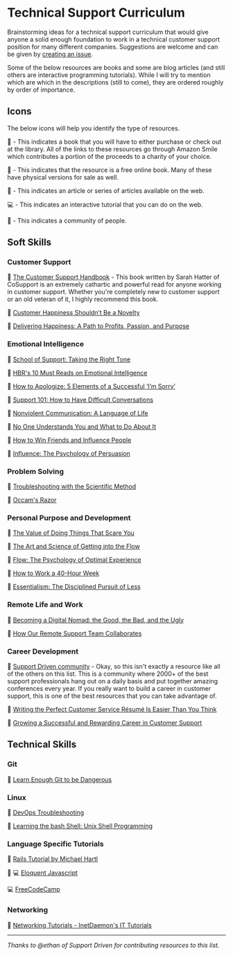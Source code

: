 # Technical Support Curriculum
Brainstorming ideas for a technical support curriculum that would give anyone a solid enough foundation to work in a technical customer support position for many different companies. Suggestions are welcome and can be given by [creating an issue](https://github.com/that-pat/that-pat.github.io/issues/new).

Some of the below resources are books and some are blog articles (and still others are interactive programming tutorials). While I will try to mention which are which in the descriptions (still to come), they are ordered roughly by order of importance.

## Icons

The below icons will help you identify the type of resources.

:closed_book: - This indicates a book that you will have to either purchase or check out at the library. All of the links to these resources go through Amazon Smile which contributes a portion of the proceeds to a charity of your choice.

:book: - This indicates that the resource is a free online book. Many of these have physical versions for sale as well.

:page_facing_up: - This indicates an article or series of articles available on the web.

:computer: - This indicates an interactive tutorial that you can do on the web.

:house_with_garden: - This indicates a community of people.

## Soft Skills

### Customer Support

:closed_book: [The Customer Support Handbook](https://smile.amazon.com/Customer-Support-Handbook-Ultimate-Experience/dp/0615962017) - This book written by Sarah Hatter of CoSupport is an extremely cathartic and powerful read for anyone working in customer support. Whether you're completely new to customer support or an old veteran of it, I highly recommend this book.

:page_facing_up: [Customer Happiness Shouldn’t Be a Novelty](https://www.helpscout.net/blog/happy-customer-service/)

:closed_book: [Delivering Happiness: A Path to Profits, Passion, and Purpose](https://smile.amazon.com/Delivering-Happiness-Profits-Passion-Purpose/dp/0446576220/ref=sr_1_1?s=books&ie=UTF8&qid=1499088159&sr=1-1&keywords=zappos+delivering+happiness)

### Emotional Intelligence

:page_facing_up: [School of Support: Taking the Right Tone](https://www.helpscout.net/blog/talking-to-customers-tone/)

:closed_book: [HBR's 10 Must Reads on Emotional Intelligence](https://smile.amazon.com/Emotional-Intelligence-featured-Leader-Goleman/dp/1633690199/ref=sr_1_1?s=books&ie=UTF8&qid=1499087517&sr=1-1&keywords=hbr+emotional+intelligence)

:page_facing_up: [How to Apologize: 5 Elements of a Successful ‘I’m Sorry’](https://www.helpscout.net/blog/how-to-apologize/)

:page_facing_up: [Support 101: How to Have Difficult Conversations](https://www.helpscout.net/blog/difficult-conversations/)

:closed_book: [Nonviolent Communication: A Language of Life](https://smile.amazon.com/gp/product/189200528X/ref=oh_aui_detailpage_o01_s01?ie=UTF8&psc=1)

:closed_book: [No One Understands You and What to Do About It](https://smile.amazon.com/gp/product/1625274122/ref=oh_aui_detailpage_o06_s00?ie=UTF8&psc=1)

:closed_book: [How to Win Friends and Influence People](https://smile.amazon.com/How-Win-Friends-Influence-People/dp/0671027034/ref=sr_1_1?s=books&ie=UTF8&qid=1499087901&sr=1-1&keywords=how+to+win+friends+and+influence+people)

:closed_book: [Influence: The Psychology of Persuasion](https://smile.amazon.com/Influence-Psychology-Persuasion-Robert-Cialdini/dp/006124189X/ref=sr_1_1?s=books&ie=UTF8&qid=1499087941&sr=1-1&keywords=Influence)

### Problem Solving

:page_facing_up: [Troubleshooting with the Scientific Method](http://www.inetdaemon.com/tutorials/troubleshooting/scientific_method.shtml)

:page_facing_up: [Occam's Razor](https://explorable.com/occams-razor)

### Personal Purpose and Development

:page_facing_up: [The Value of Doing Things That Scare You](https://www.helpscout.net/blog/do-things-that-scare-you/)

:page_facing_up: [The Art and Science of Getting into the Flow](https://www.helpscout.net/blog/getting-in-flow/)

:closed_book: [Flow: The Psychology of Optimal Experience](https://smile.amazon.com/Flow-Psychology-Experience-Perennial-Classics/dp/0061339202/ref=sr_1_1?s=books&ie=UTF8&qid=1499088375&sr=1-1&keywords=flow)

:page_facing_up: [How to Work a 40-Hour Week](https://www.helpscout.net/blog/40-hour-work-week/)

:closed_book: [Essentialism: The Disciplined Pursuit of Less](https://smile.amazon.com/gp/product/0804137382/ref=oh_aui_detailpage_o04_s00?ie=UTF8&psc=1)

### Remote Life and Work

:page_facing_up: [Becoming a Digital Nomad: the Good, the Bad, and the Ugly](https://www.helpscout.net/blog/digital-nomad/)

:page_facing_up: [How Our Remote Support Team Collaborates](https://www.helpscout.net/blog/remote-customer-service/)

### Career Development

:house_with_garden: [Support Driven community](https://supportdriven.com/) - Okay, so this isn't exactly a resource like all of the others on this list. This is a community where 2000+ of the best support professionals hang out on a daily basis and put together amazing conferences every year. If you really want to build a career in customer support, this is one of the best resources that you can take advantage of.

:page_facing_up: [Writing the Perfect Customer Service Résumé Is Easier Than You Think](https://www.helpscout.net/blog/customer-service-resume/)

:page_facing_up: [Growing a Successful and Rewarding Career in Customer Support](https://www.helpscout.net/blog/customer-service-career-path/)

## Technical Skills

### Git

:book: [Learn Enough Git to be Dangerous](https://www.learnenough.com/git-tutorial)

### Linux

:closed_book: [DevOps Troubleshooting](https://smile.amazon.com/DevOps-Troubleshooting-Linux-Server-Practices/dp/0321832043/ref=sr_1_1?s=books&ie=UTF8&qid=1499087754&sr=1-1&keywords=DevOps+troubleshooting)

:closed_book: [Learning the bash Shell: Unix Shell Programming](https://smile.amazon.com/Learning-bash-Shell-Programming-Nutshell/dp/0596009658/ref=sr_1_1?s=books&ie=UTF8&qid=1499087803&sr=1-1&keywords=o%27reilly+bash)

### Language Specific Tutorials

:book: [Rails Tutorial by Michael Hartl](https://www.railstutorial.org/book)

:book: :computer: [Eloquent Javascript](http://eloquentjavascript.net/)

:computer: [FreeCodeCamp](https://www.freecodecamp.org/)

### Networking

:page_facing_up: [Networking Tutorials - InetDaemon's IT Tutorials](http://www.inetdaemon.com/tutorials/networking/)

---
_Thanks to @ethan of Support Driven for contributing resources to this list._
